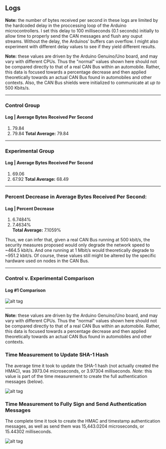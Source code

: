 ## Logs

**Note:** the number of bytes received per second in these
logs are limited by the hardcoded delay in the proccessing
loop of the Arduino microcontrollers. I set this delay to
100 milliseconds (0.1 seconds) initially to allow time to properly
send the CAN messages and flush any ouput streams. Without
the delay, the Arduinos' buffers can overflow. I might also experiment
with different delay values to see if they yield different results.  

**Note:** these values are driven by the Arduino Genuino/Uno  board, and
may vary with different CPUs. Thus the "normal" values shown here should not 
be compared directly to that of a real CAN Bus within an automobile. Rather, 
this data is focused towards a percentage decrease and then applied theoretically 
towards an actual CAN Bus found in automobiles and other contexts. Also, the CAN 
Bus shields were initialized to communicate at *up to* 500 Kbits/s.  

---

### Control Group

#### Log |  Average Bytes Received Per Second
1. 79.84
2. 79.84
**Total Average:** 79.84

---

### Experimental Group
#### Log |  Average Bytes Received Per Second
1. 69.06
2. 67.92
**Total Average:** 68.49

---

### Percent Decrease in Average Bytes Received Per Second:
#### Log |  Percent Decrease
1. 6.7484%  
2. 7.4634%  
**Total Average:** 7.1059%  

Thus, we can infer that, given a real CAN Bus running at 500 kbit/s, 
the security measures proposed would only degrade the network speed to ~464.5 kbit/s. 
And one running at 1 Mbit/s would theoretically degrade to ~951.2 kbit/s. Of course, these 
values still might be altered by the specific hardware used on nodes in the CAN Bus.  

---

### Control v. Experimental Comparison  

#### Log #1 Comparison
![alt tag](https://raw.githubusercontent.com/zach-king/ArduinoStash/master/src/CAN/figures/SHA1/both-01.png)  

---


**Note:** these values are driven by the Arduino Genuino/Uno  board, and
may vary with different CPUs. Thus the "normal" values shown here should not 
be compared directly to that of a real CAN Bus within an automobile. Rather, 
this data is focused towards a percentage decrease and then applied theoretically 
towards an actual CAN Bus found in automobiles and other contexts.  

### Time Measurement to Update SHA-1 Hash
The average time it took to update the SHA-1 hash (not actually created the HMAC),
was 3973.04 microseconds, or 3.97304 milliseconds. *Note:* this value is part
of the time measurement to create the full authentication messages (below).  

![alt tag](https://raw.githubusercontent.com/zach-king/ArduinoStash/master/src/CAN/figures/SHA1/time-measurement-01.png)  


### Time Measurement to Fully Sign and Send Authentication Messages
The complete time it took to create the HMAC and timestamp authentication
messages, as well as send them was 15,443.0204 microseconds, or 15.44302 milliseconds.  

![alt tag](https://raw.githubusercontent.com/zach-king/ArduinoStash/master/src/CAN/figures/SHA1/time-measurement-02.png)  